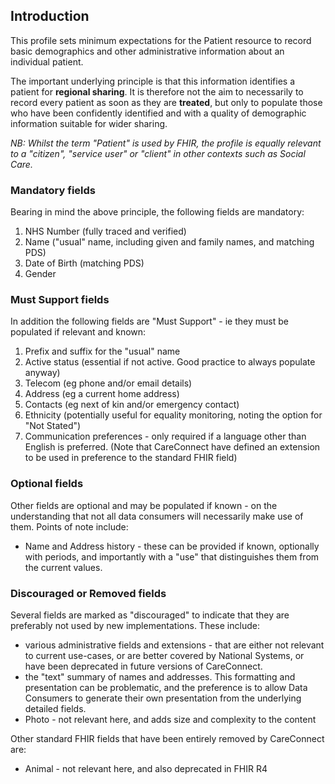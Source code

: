 ## Introduction
This profile sets minimum expectations for the Patient resource to record basic demographics and other administrative information about an individual patient. 

The important underlying principle is that this information identifies a patient for **regional sharing**. It is therefore not the aim to necessarily to record every patient as soon as they are **treated**, but only to populate those who have been confidently identified and with a quality of demographic information suitable for wider sharing.

*NB: Whilst the term "Patient" is used by FHIR, the profile is equally relevant to a "citizen", "service user" or "client" in other contexts such as Social Care.*

### Mandatory fields
Bearing in mind the above principle, the following fields are mandatory:
1. NHS Number (fully traced and verified)
2. Name ("usual" name, including given and family names, and matching PDS)
3. Date of Birth (matching PDS)
4. Gender

### Must Support fields
In addition the following fields are "Must Support" - ie they must be populated if relevant and known:
1. Prefix and suffix for the "usual" name
2. Active status (essential if not active. Good practice to always populate anyway)
3. Telecom (eg phone and/or email details)
4. Address (eg a current home address)
5. Contacts (eg next of kin and/or emergency contact)
6. Ethnicity (potentially useful for equality monitoring, noting the option for "Not Stated")
7. Communication preferences - only required if a language other than English is preferred. (Note that CareConnect have defined an extension to be used in preference to the standard FHIR field)

### Optional fields
Other fields are optional and may be populated if known - on the understanding that not all data consumers will necessarily make use of them. Points of note include:
 - Name and Address history - these can be provided if known, optionally with periods, and importantly with a "use" that distinguishes them from the current values.

### Discouraged or Removed fields
Several fields are marked as "discouraged" to indicate that they are preferably not used by new implementations. These include:
 - various administrative fields and extensions - that are either not relevant to current use-cases, or are better covered by National Systems, or have been deprecated in future versions of CareConnect.
  - the "text" summary of names and addresses. This formatting and presentation can be problematic, and the preference is to allow Data Consumers to generate their own presentation from the underlying detailed fields. 
  - Photo - not relevant here, and adds size and complexity to the content
  
  Other standard FHIR fields that have been entirely removed by CareConnect are:
   - Animal - not relevant here, and also deprecated in FHIR R4
 



